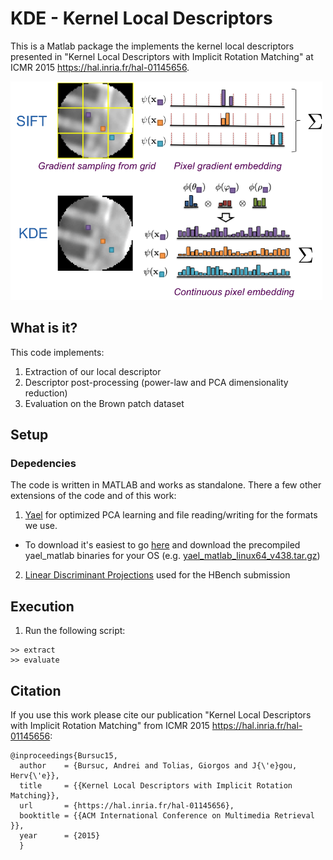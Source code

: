 # KDE - Kernel Local Descriptors

This is a Matlab package the implements the kernel local descriptors presented in "Kernel Local Descriptors with Implicit Rotation Matching" at ICMR 2015 <https://hal.inria.fr/hal-01145656>. 

<img src="imgs/kde_teaser.png" height="350"/>

## What is it?
This code implements:

1. Extraction of our local descriptor
2. Descriptor post-processing (power-law and PCA dimensionality reduction)
3. Evaluation on the Brown patch dataset


## Setup

### Depedencies 

The code is written in MATLAB and works as standalone. 
There a few other extensions of the code and of this work:

1. [Yael](http://yael.gforge.inria.fr/index.html) for optimized PCA learning and file reading/writing for the formats we use.
  - To download it's easiest to go [here]((http://yael.gforge.inria.fr/index.html)) and download the precompiled yael_matlab binaries for your OS (e.g. [yael_matlab_linux64_v438.tar.gz](https://gforge.inria.fr/frs/download.php/file/34218/yael_matlab_linux64_v438.tar.gz)) 
2. [Linear Discriminant Projections](http://cmp.felk.cvut.cz/~radenfil/projects/siamac.html) used for the HBench submission

## Execution
1) Run the following script:

```
>> extract
>> evaluate
```

## Citation

If you use this work please cite our publication  "Kernel Local Descriptors with Implicit Rotation Matching" from ICMR 2015 <https://hal.inria.fr/hal-01145656>: 

```
@inproceedings{Bursuc15,
  author    = {Bursuc, Andrei and Tolias, Giorgos and J{\'e}gou, Herv{\'e}},
  title     = {{Kernel Local Descriptors with Implicit Rotation Matching}},
  url       = {https://hal.inria.fr/hal-01145656},
  booktitle = {{ACM International Conference on Multimedia Retrieval }},
  year      = {2015}
  }
```
